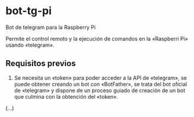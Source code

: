 # bot-tg-pi
Bot de telegram para la Raspberry Pi

Permite el control remoto y la ejecución de comandos en la «Raspberri Pi» usando «telegram».

## Requisitos previos

1) Se necesita un «token» para poder acceder a la API de «telegram», se puede obtener creando un bot con «BotFather», se trata del bot oficial de «telegram» y dispone de un proceso guiado de creación de un bot que culmina con la obtención del «token».

(...)
